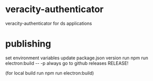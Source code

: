 # veracity-authenticator

veracity-authenticator for ds applications

# publishing

set environment variables
update package.json version
run npm run electron:build -- -p always
go to github releases
RELEASE!

(for local build run npm run electron:build)
